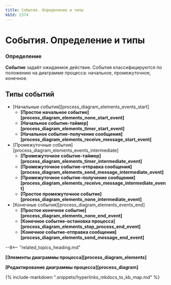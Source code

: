```yaml
---
title: События. Определение и типы
kbId: 2374
---
```


# События. Определение и типы

### Определение

**Событие** задаёт ожидаемое действие. События классифицируются по положению на диаграмме процесса: начальное, промежуточное, конечное.

## Типы событий

- [Начальные события][process_diagram_elements_events_start]
    - **[Простое начальное событие][process_diagram_elements_none_start_event]**
    - **[Начальное событие-таймер][process_diagram_elements_timer_start_event]**
    - **[Начальное событие-получение сообщения][process_diagram_elements_receive_message_start_event]**
- [Промежуточные события][process_diagram_elements_events_intermediate]
    - **[Промежуточное событие-таймер][process_diagram_elements_timer_intermediate_event]**
    - **[Промежуточное событие-отправка сообщения][process_diagram_elements_send_message_intermediate_event]**
    - **[Промежуточное событие-получение сообщения][process_diagram_elements_receive_message_intermediate_event]**
    - **[Простое промежуточное событие][process_diagram_elements_none_intermediate_event]**
- [Конечные события][process_diagram_elements_events_end]
    - **[Простое конечное событие][process_diagram_elements_none_end_event]**
    - **[Конечное событие-остановка процесса][process_diagram_elements_stop_process_end_event]**
    - **[Конечное событие-отправка сообщения][process_diagram_elements_send_message_end_event]**

--8<-- "related_topics_heading.md"

**[Элементы диаграммы процесса][process_diagram_elements]**

**[Редактирование диаграммы процесса][process_diagram]**

{% include-markdown ".snippets/hyperlinks_mkdocs_to_kb_map.md" %}
